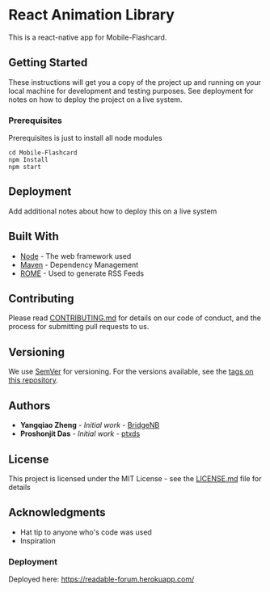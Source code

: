 # React Animation Library

This is a react-native app for Mobile-Flashcard.

## Getting Started

These instructions will get you a copy of the project up and running on your local machine for development and testing purposes. See deployment for notes on how to deploy the project on a live system.

### Prerequisites

Prerequisites is just to install all node modules

```
cd Mobile-Flashcard
npm Install
npm start
```



## Deployment

Add additional notes about how to deploy this on a live system

## Built With

* [Node](https://nodejs.org/en/) - The web framework used
* [Maven](https://maven.apache.org/) - Dependency Management
* [ROME](https://rometools.github.io/rome/) - Used to generate RSS Feeds

## Contributing

Please read [CONTRIBUTING.md](https://gist.github.com/PurpleBooth/b24679402957c63ec426) for details on our code of conduct, and the process for submitting pull requests to us.

## Versioning

We use [SemVer](http://semver.org/) for versioning. For the versions available, see the [tags on this repository](https://github.com/your/project/tags).

## Authors

* **Yangqiao Zheng** - *Initial work* - [BridgeNB](https://github.com/BridgeNB)
* **Proshonjit Das** - *Initial work* - [ptxds](https://github.com/ptxd)


## License

This project is licensed under the MIT License - see the [LICENSE.md](LICENSE.md) file for details

## Acknowledgments

* Hat tip to anyone who's code was used
* Inspiration

### Deployment
Deployed here: https://readable-forum.herokuapp.com/
